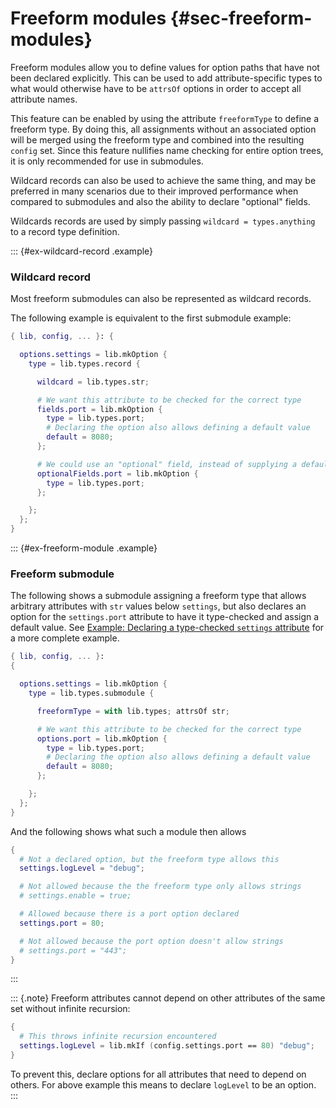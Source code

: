 # Freeform modules {#sec-freeform-modules}

<!-- TODO: Consider re-writing this doc to favor `types.record` over `types.submodule` -->

Freeform modules allow you to define values for option paths that have
not been declared explicitly. This can be used to add attribute-specific
types to what would otherwise have to be `attrsOf` options in order to
accept all attribute names.

This feature can be enabled by using the attribute `freeformType` to
define a freeform type. By doing this, all assignments without an
associated option will be merged using the freeform type and combined
into the resulting `config` set. Since this feature nullifies name
checking for entire option trees, it is only recommended for use in
submodules.

<!-- TODO: Link to more details on the record and submodule types -->

Wildcard records can also be used to achieve the same thing, and may be
preferred in many scenarios due to their improved performance when
compared to submodules and also the ability to declare "optional" fields.

Wildcards records are used by simply passing `wildcard = types.anything`
to a record type definition.

::: {#ex-wildcard-record .example}
### Wildcard record

Most freeform submodules can also be represented as wildcard records.

The following example is equivalent to the first submodule example:

```nix
{ lib, config, ... }: {

  options.settings = lib.mkOption {
    type = lib.types.record {

      wildcard = lib.types.str;

      # We want this attribute to be checked for the correct type
      fields.port = lib.mkOption {
        type = lib.types.port;
        # Declaring the option also allows defining a default value
        default = 8080;
      };

      # We could use an "optional" field, instead of supplying a default
      optionalFields.port = lib.mkOption {
        type = lib.types.port;
      };

    };
  };
}
```

::: {#ex-freeform-module .example}
### Freeform submodule

The following shows a submodule assigning a freeform type that allows
arbitrary attributes with `str` values below `settings`, but also
declares an option for the `settings.port` attribute to have it
type-checked and assign a default value. See
[Example: Declaring a type-checked `settings` attribute](#ex-settings-typed-attrs)
for a more complete example.

```nix
{ lib, config, ... }:
{

  options.settings = lib.mkOption {
    type = lib.types.submodule {

      freeformType = with lib.types; attrsOf str;

      # We want this attribute to be checked for the correct type
      options.port = lib.mkOption {
        type = lib.types.port;
        # Declaring the option also allows defining a default value
        default = 8080;
      };

    };
  };
}
```

And the following shows what such a module then allows

```nix
{
  # Not a declared option, but the freeform type allows this
  settings.logLevel = "debug";

  # Not allowed because the the freeform type only allows strings
  # settings.enable = true;

  # Allowed because there is a port option declared
  settings.port = 80;

  # Not allowed because the port option doesn't allow strings
  # settings.port = "443";
}
```
:::

::: {.note}
Freeform attributes cannot depend on other attributes of the same set
without infinite recursion:

```nix
{
  # This throws infinite recursion encountered
  settings.logLevel = lib.mkIf (config.settings.port == 80) "debug";
}
```

To prevent this, declare options for all attributes that need to depend
on others. For above example this means to declare `logLevel` to be an
option.
:::
